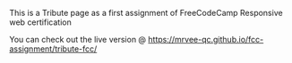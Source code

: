 This is a Tribute page as a first assignment of FreeCodeCamp Responsive web certification

You can check out the live version @ https://mrvee-qc.github.io/fcc-assignment/tribute-fcc/
